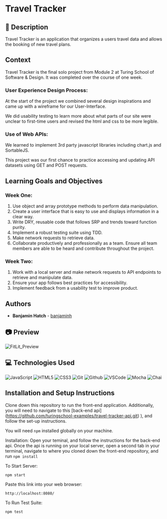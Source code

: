 # Travel Tracker
## 📝 Description
Travel Tracker is an application that organizes a users travel data and allows the booking of new travel plans. 

## Context
Travel Tracker is the final solo project from Module 2 at Turing School of Software & Design.  It was completed over the course of one week.  


### User Experience Design Process: 

At the start of the project we combined several design inspirations and came up with a wireframe for our User-Interface.  

We did usability testing to learn more about what parts of our site were unclear to first-time users and revised the html and css to be more legible.  

### Use of Web APIs:  

We learned to implement 3rd party javascript libraries including chart.js and SortableJS. 

This project was our first chance to practice accessing and updating API datasets using GET and POST requests.  


## Learning Goals and Objectives
### Week One:
1. Use object and array prototype methods to perform data manipulation.  
2. Create a user interface that is easy to use and displays information in a clear way.  
3. Write DRY, reusable code that follows SRP and trends toward function purity. 
4. Implement a robust testing suite using TDD.  
5. Make network requests to retrieve data.  
6. Collaborate productively and professionally as a team. Ensure all team members are able to be heard and contribute throughout the project.

### Week Two:
1. Work with a local server and make network requests to API endpoints to retrieve and manipulate data.  
2.  Ensure your app follows best practices for accessibility.  
3.  Implement feedback from a usability test to improve product.

## Authors
* **Banjamin Hatch** -  [banjaminh](https://github.com/banjaminh)


## 📷 Preview
![FitLit_Preview](https://user-images.githubusercontent.com/130857864/257337005-add85e35-e412-4629-82bd-51f99e63ff4d.gif)


## 💻 Technologies Used
![JavaScript](https://img.shields.io/badge/JavaScript-F7DF1E?style=for-the-badge&logo=javascript&logoColor=black)
![HTML5](https://img.shields.io/badge/html5-%23E34F26.svg?style=for-the-badge&logo=html5&logoColor=white)
![CSS3](https://img.shields.io/badge/-CSS-05122A?style=flat&logo=css3)
![Git](https://img.shields.io/badge/-Git-05122A?style=flat&logo=git)
![Github](https://img.shields.io/badge/-GitHub-05122A?style=flat&logo=github)
![VSCode](https://img.shields.io/badge/-VS_Code-05122A?style=flat&logo=visualstudio)
![Mocha](https://img.shields.io/badge/mocha.js-323330?style=for-the-badge&logo=mocha&logoColor=Brown)
![Chai](https://img.shields.io/badge/chai.js-323330?style=for-the-badge&logo=chai&logoColor=red)


## Installation and Setup Instructions

Clone down this repository to run the front-end application. Additionally, you will need to navigate to this 
[back-end api] (https://github.com/turingschool-examples/travel-tracker-api.git)
), and follow the set-up instructions. 

You will need `npm` installed globally on your machine.  

Installation:
 Open your teminal, and follow the instructions for the back-end api. Once the api is running on your local server, open a second tab in your terminal, navigate to where you cloned down the front-end repository, and run `npm install`  

To Start Server:

`npm start`

Paste this link into your web browser:

`http://localhost:8080/`


To Run Test Suite:

`npm test`
